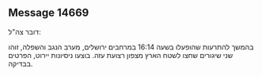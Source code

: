 ## Message 14669

דובר צה"ל:

בהמשך להתרעות שהופעלו בשעה 16:14 במרחבים ירושלים, מערב הנגב והשפלה, זוהו שני שיגורים שחצו לשטח הארץ מצפון רצועת עזה.
בוצעו ניסיונות יירוט, הפרטים בבדיקה.

